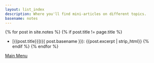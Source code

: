 ```yaml
---
layout: list_index
description: Where you'll find mini-articles on different topics.
basename: notes
---
```

{% for post in site.notes %}
  {% if post.title != page.title %}
* [{{post.title}}]({{ post.basename }}): {{post.excerpt | strip_html}}
  {% endif %}
{% endfor %}

[Main Menu]({{site.url}})
